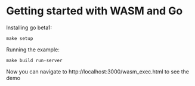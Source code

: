 # Getting started with WASM and Go


Installing go beta1:

```
make setup
```

Running the example:

```
make build run-server
```

Now you can navigate to http://localhost:3000/wasm_exec.html to see the demo
